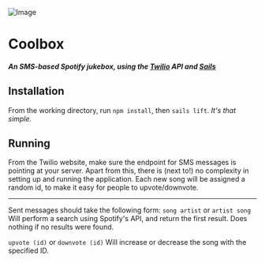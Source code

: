 ![Image](http://i.imgur.com/sVPsIbF.png)

# Coolbox

##### An SMS-based Spotify jukebox, using the [Twilio](https://www.twilio.com) API and [Sails](http://sailsjs.org) 

## Installation
From the working directory, run ``npm install``, then ``sails lift``. _*It's that simple.*_

## Running
From the Twilio website, make sure the endpoint for SMS messages is pointing at your server. Apart from this, there is (next to!) no complexity in setting up and running the application. Each new song will be assigned a random id, to make it easy for people to upvote/downvote.

--------

Sent messages should take the following form:
``song artist`` or ``artist song``
Will perform a search using Spotify's API, and return the first result. Does nothing if no results were found.

``upvote (id)`` or ``downvote (id)``
Will increase or decrease the song with the specified ID.
